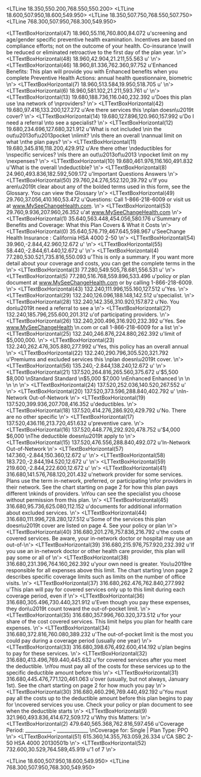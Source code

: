 <LTLine 18.350,550.200,768.550,550.200>
<LTLine 18.600,507.950,18.600,549.950>
<LTLine 18.350,507.750,768.550,507.750>
<LTLine 768.300,507.950,768.300,549.950>

<LTTextBoxHorizontal(47) 18.960,55.116,760.800,84.072 u'screening and age/gender specific preventive health examination. Incentives are based on compliance efforts; not on the outcome of your health. Co-insurance \nwill be reduced or eliminated retroactive to the first day of the plan year. \n'>
<LTTextBoxHorizontal(48) 18.960,42.904,21.211,55.563 u' \n'>
<LTTextBoxHorizontal(46) 18.960,81.336,762.360,97.752 u'Enhanced Benefits: This plan will provide you with Enhanced benefits when you complete Preventive Health Actions: annual health questionnaire, biometric \n'>
<LTTextBoxHorizontal(7) 18.960,513.584,19.950,518.705 u' \n'>
<LTTextBoxHorizontal(6) 18.960,581.102,21.211,593.761 u' \n'>
<LTTextBoxHorizontal(13) 19.680,188.736,116.040,232.392 u'Does this plan use \na network of \nproviders? \n'>
<LTTextBoxHorizontal(42) 19.680,97.416,133.200,127.272 u'Are there services this \nplan doesn\u2019t cover? \n'>
<LTTextBoxHorizontal(14) 19.680,127.896,120.960,157.992 u'Do I need a referral \nto see a specialist? \n'>
<LTTextBoxHorizontal(12) 19.680,234.696,127.680,321.912 u'What is not included \nin the out\u2013of\u2013pocket \nlimit? \nIs there an overall \nannual limit on what \nthe plan pays? \n'>
<LTTextBoxHorizontal(11) 19.680,345.816,118.200,429.912 u'Are there other \ndeductibles for \nspecific services? \nIs there an out\u2013of\u2013 \npocket limit on my \nexpenses? \n'>
<LTTextBoxHorizontal(10) 19.680,461.976,116.160,491.832 u'What is the overall \ndeductible? \n'>
<LTTextBoxHorizontal(8) 24.960,493.836,182.592,509.172 u'Important Questions  Answers \n'>
<LTTextBoxHorizontal(50) 29.760,24.276,552.120,39.792 u'If you aren\u2019t clear about any of the bolded terms used in this form, see the Glossary. You can view the Glossary \n'>
<LTTextBoxHorizontal(49) 29.760,37.056,410.160,53.472 u'Questions: Call 1-866-218-6009 or visit us at www.MySeeChangeHealth.com. \n'>
<LTTextBoxHorizontal(53) 29.760,9.936,207.960,26.352 u'at www.MySeeChangeHealth.com  \n'>
<LTTextBoxHorizontal(1) 35.640,563.448,454.056,580.176 u'Summary of Benefits and Coverage: What this Plan Covers & What it Costs \n'>
<LTTextBoxHorizontal(0) 35.640,576.719,467.645,598.967 u'SeeChange Health Insurance :  California HSA 4000 2-50 \n'>
<LTTextBoxHorizontal(54) 39.960,-2.844,42.960,12.672 u' \n'>
<LTTextBoxHorizontal(55) 58.440,-2.844,61.440,12.672 u' \n'>
<LTTextBoxHorizontal(4) 77.280,530.521,735.816,550.093 u'This is only a summary. If you want more detail about your coverage and costs, you can get the complete terms in the \n'>
<LTTextBoxHorizontal(3) 77.280,549.505,78.681,556.531 u' \n'>
<LTTextBoxHorizontal(5) 77.280,516.768,559.896,533.496 u'policy or plan document at www.MySeeChangeHealth.com or by calling 1-866-218-6009. \n'>
<LTTextBoxHorizontal(43) 132.240,111.996,155.160,127.512 u'Yes. \n'>
<LTTextBoxHorizontal(29) 132.240,126.096,188.148,142.512 u'specialist.  \n'>
<LTTextBoxHorizontal(28) 132.240,142.356,310.920,157.872 u'No. You don\u2019t need a referral to see a \n'>
<LTTextBoxHorizontal(27) 132.240,185.796,255.600,201.312 u'of participating providers. \n'>
<LTTextBoxHorizontal(26) 132.240,200.496,316.920,232.392 u'Yes.  See www.MySeeChangeHealth \n.com or call 1-866-218-6009 for a list \n'>
<LTTextBoxHorizontal(25) 132.240,246.876,224.880,262.392 u'limit of $5,000,000. \n'>
<LTTextBoxHorizontal(23) 132.240,262.476,305.880,277.992 u'Yes, this policy has an overall annual \n'>
<LTTextBoxHorizontal(22) 132.240,290.796,305.520,321.792 u'Premiums and excluded services this \nplan doesn\u2019t cover. \n'>
<LTTextBoxHorizontal(56) 135.240,-2.844,138.240,12.672 u' \n'>
<LTTextBoxHorizontal(21) 137.520,264.816,265.560,375.672 u'$5,500              $8,000 \nStandard         Standard  \n$5,000              $7,000 \nEnhanced       Enhanced \n \n \n \n \n'>
<LTTextBoxHorizontal(24) 137.520,252.036,140.520,267.552 u' \n'>
<LTTextBoxHorizontal(20) 137.520,373.596,288.840,402.792 u'  \nIn-Network     Out-of-Network \n'>
<LTTextBoxHorizontal(19) 137.520,399.936,207.708,416.352 u'deductibles.   \n'>
<LTTextBoxHorizontal(18) 137.520,414.276,286.920,429.792 u'No. There are no other specific \n'>
<LTTextBoxHorizontal(17) 137.520,436.116,213.720,451.632 u'preventive care. \n'>
<LTTextBoxHorizontal(16) 137.520,448.776,292.920,478.752 u'$4,000              $6,000 \nThe deductible doesn\u2019t apply to \n'>
<LTTextBoxHorizontal(15) 137.520,476.556,288.840,492.072 u'In-Network     Out-of-Network \n'>
<LTTextBoxHorizontal(57) 147.360,-2.844,150.360,12.672 u' \n'>
<LTTextBoxHorizontal(58) 183.720,-2.844,194.520,12.672 u'   \n'>
<LTTextBoxHorizontal(59) 219.600,-2.844,222.600,12.672 u' \n'>
<LTTextBoxHorizontal(41) 316.680,141.576,768.120,201.432 u'network provider for some services.  Plans use the term in-network, preferred, or participating \nfor providers in their network.  See the chart starting on page 2 for how this plan pays different \nkinds of providers. \nYou can see the specialist you choose without permission from this plan.  \n'>
<LTTextBoxHorizontal(45) 316.680,95.736,625.080,112.152 u'documents for additional information about excluded services.   \n'>
<LTTextBoxHorizontal(44) 316.680,111.996,728.280,127.512 u'Some of the services this plan doesn\u2019t cover are listed on page 4. See your policy or plan \n'>
<LTTextBoxHorizontal(40) 316.680,201.276,757.836,216.792 u'the costs of covered services.  Be aware, your in-network doctor or hospital may use an out-of-\n'>
<LTTextBoxHorizontal(39) 316.680,215.976,757.920,232.392 u'If you use an in-network doctor or other health care provider, this plan will pay some or all of \n'>
<LTTextBoxHorizontal(38) 316.680,231.396,764.160,262.392 u'your own need is greater. You\u2019re responsible for all expenses above this limit. The chart starting \non page 2 describes specific coverage limits such as limits on the number of office visits.  \n'>
<LTTextBoxHorizontal(37) 316.680,262.476,762.840,277.992 u'This plan will pay for covered services only up to this limit during each coverage period, even if \n'>
<LTTextBoxHorizontal(36) 316.680,305.496,730.440,321.912 u'Even though you pay these expenses, they don\u2019t count toward the out-of-pocket limit.  \n'>
<LTTextBoxHorizontal(35) 316.680,357.996,760.320,373.512 u'for your share of the cost covered services.  This limit helps you plan for health care expenses.  \n'>
<LTTextBoxHorizontal(34) 316.680,372.816,760.080,389.232 u'The out-of-pocket limit is the most you could pay during a coverage period (usually one year) \n'>
<LTTextBoxHorizontal(33) 316.680,398.676,492.600,414.192 u'plan begins to pay for these services.  \n'>
<LTTextBoxHorizontal(32) 316.680,413.496,769.440,445.632 u'for covered services after you meet the deductible.   \nYou must pay all of the costs for these services up to the specific deductible amount before this \n'>
<LTTextBoxHorizontal(31) 316.680,445.476,771.120,461.063 u'over (usually, but not always, January 1st).  See the chart starting on page 2 for how much you pay \n'>
<LTTextBoxHorizontal(30) 316.680,460.296,769.440,492.192 u'You must pay all the costs up to the deductible amount before this plan begins to pay for \ncovered services you use. Check your policy or plan document to see when the deductible starts \n'>
<LTTextBoxHorizontal(9) 321.960,493.836,414.672,509.172 u'Why this Matters: \n'>
<LTTextBoxHorizontal(2) 479.640,565.368,762.816,597.456 u'Coverage Period: ___________ -  _____________ \nCoverage for:  Single       |       Plan Type: PPO \n'>
<LTTextBoxHorizontal(51) 615.360,14.355,763.059,26.334 u'CA SBC 2-50 HSA 4000 20130501b \n'>
<LTTextBoxHorizontal(52) 732.600,30.529,764.589,45.919 u'1 of 7 \n'>

<LTLine 18.600,507.950,18.600,549.950>
<LTLine 768.300,507.950,768.300,549.950>
